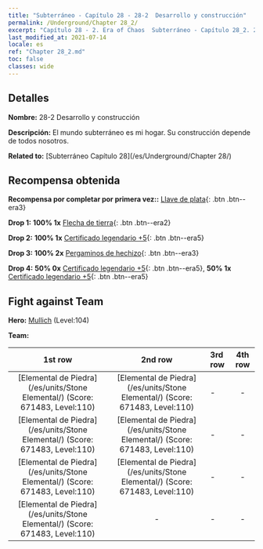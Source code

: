 ```yaml
---
title: "Subterráneo - Capítulo 28 - 28-2  Desarrollo y construcción"
permalink: /Underground/Chapter 28_2/
excerpt: "Capítulo 28 - 2. Era of Chaos  Subterráneo - Capítulo 28_2. 28-2  Desarrollo y construcción"
last_modified_at: 2021-07-14
locale: es
ref: "Chapter 28_2.md"
toc: false
classes: wide
---
```


## Detalles

 **Nombre:** 28-2  Desarrollo y construcción

 **Descripción:**       El mundo subterráneo es mi hogar. Su construcción depende de todos nosotros.

 **Related to:** [Subterráneo Capítulo 28](/es/Underground/Chapter 28/)

## Recompensa obtenida

 **Recompensa por completar por primera vez::** [Llave de plata](/ItemsES/con_693/){: .btn .btn--era3}

 **Drop 1:** **100% 1x** [Flecha de tierra](/ItemsES/her_464/){: .btn .btn--era2}

 **Drop 2:** **100% 1x** [Certificado legendario +5](/ItemsES/mat_102/){: .btn .btn--era5}

 **Drop 3:** **100% 2x** [Pergaminos de hechizo](/ItemsES/con_694/){: .btn .btn--era3}

 **Drop 4:** **50% 0x** [Certificado legendario +5](/ItemsES/mat_102/){: .btn .btn--era5}, **50% 1x** [Certificado legendario +5](/ItemsES/mat_102/){: .btn .btn--era5}


## Fight against Team
 **Hero:** [Mullich](/es/heroes/Mullich/) (Level:104)

 **Team:**


  | 1st row | 2nd row | 3rd row | 4th row |
  |:----:|:----:|:----|:----:|
  | [Elemental de Piedra](/es/units/Stone Elemental/) (Score: 671483, Level:110)  | [Elemental de Piedra](/es/units/Stone Elemental/) (Score: 671483, Level:110)  | - | - |
  | [Elemental de Piedra](/es/units/Stone Elemental/) (Score: 671483, Level:110)  | [Elemental de Piedra](/es/units/Stone Elemental/) (Score: 671483, Level:110)  | - | - |
  | [Elemental de Piedra](/es/units/Stone Elemental/) (Score: 671483, Level:110)  | [Elemental de Piedra](/es/units/Stone Elemental/) (Score: 671483, Level:110)  | - | - |
  | [Elemental de Piedra](/es/units/Stone Elemental/) (Score: 671483, Level:110)  | - | - | - |


